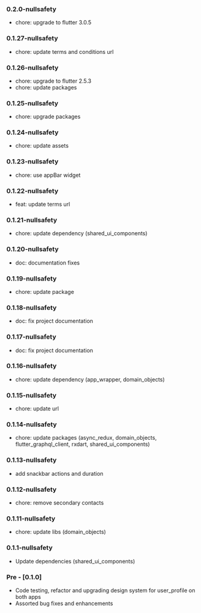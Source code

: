 ### 0.2.0-nullsafety

- chore: upgrade to flutter 3.0.5

### 0.1.27-nullsafety

- chore: update terms and conditions url

### 0.1.26-nullsafety

- chore: upgrade to flutter 2.5.3
- chore: update packages

### 0.1.25-nullsafety

- chore: upgrade packages

### 0.1.24-nullsafety

- chore: update assets

### 0.1.23-nullsafety

- chore: use appBar widget

### 0.1.22-nullsafety

- feat: update terms url

### 0.1.21-nullsafety

- chore: update dependency (shared_ui_components)

### 0.1.20-nullsafety

- doc: documentation fixes

### 0.1.19-nullsafety

- chore: update package

### 0.1.18-nullsafety

- doc: fix project documentation

### 0.1.17-nullsafety

- doc: fix project documentation

### 0.1.16-nullsafety

- chore: update dependency (app_wrapper, domain_objects)

### 0.1.15-nullsafety

- chore: update url

### 0.1.14-nullsafety

- chore: update packages (async_redux, domain_objects, flutter_graphql_client, rxdart, shared_ui_components)

### 0.1.13-nullsafety

- add snackbar actions and duration

### 0.1.12-nullsafety

- chore: remove secondary contacts

### 0.1.11-nullsafety

- chore: update libs (domain_objects)

### 0.1.1-nullsafety

- Update dependencies (shared_ui_components)

### Pre - [0.1.0]

- Code testing, refactor and upgrading design system for user_profile on both apps
- Assorted bug fixes and enhancements
